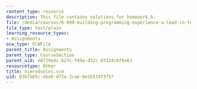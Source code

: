 ```yaml
---
content_type: resource
description: This file contains solutions for homework 6.
file: /media/courses/6-090-building-programming-experience-a-lead-in-to-6-001-january-iap-2005/03bfb65ceba6d72e2cae0e1b51473f57_nimrodsolns.scm
file_type: text/plain
learning_resource_types:
- Assignments
ocw_type: OCWFile
parent_title: Assignments
parent_type: CourseSection
parent_uid: e8729edc-627c-fd9a-d32c-63124cbf0a63
resourcetype: Other
title: nimrodsolns.scm
uid: 03bfb65c-eba6-d72e-2cae-0e1b51473f57
---
```

